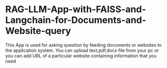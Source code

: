 # RAG-LLM-App-with-FAISS-and-Langchain-for-Documents-and-Website-query
This App is used for asking question by feeding documents or websites to the application system. You can upload text,pdf,docx file from your pc or you can add URL of a particular website containing information that you need
